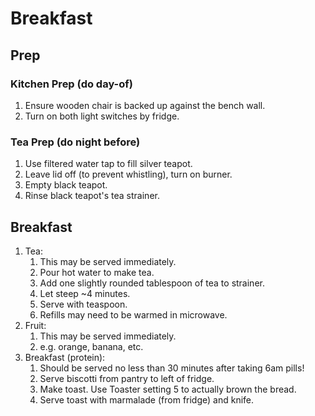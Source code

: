 # Breakfast

## Prep

### Kitchen Prep (do day-of)

1. Ensure wooden chair is backed up against the bench wall.
1. Turn on both light switches by fridge.

### Tea Prep (do night before)

1. Use filtered water tap to fill silver teapot.
1. Leave lid off (to prevent whistling), turn on burner.
1. Empty black teapot.
1. Rinse black teapot's tea strainer.

## Breakfast

1. Tea:
    1. This may be served immediately.
    1. Pour hot water to make tea.
    1. Add one slightly rounded tablespoon of tea to strainer.
    1. Let steep ~4 minutes.
    1. Serve with teaspoon.
    1. Refills may need to be warmed in microwave.
1. Fruit:
    1. This may be served immediately.
    1. e.g. orange, banana, etc.
1. Breakfast (protein):
    1. Should be served no less than 30 minutes after taking 6am pills!
    1. Serve biscotti from pantry to left of fridge.
    1. Make toast. Use Toaster setting 5 to actually brown the bread.
    1. Serve toast with marmalade (from fridge) and knife.
